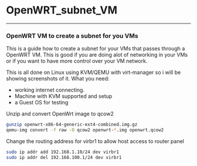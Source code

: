 # OpenWRT_subnet_VM
--------------------------------------------------------------------
### OpenWRT VM to create a subnet for you VMs
This is a guide how to create a subnet for your VMs that passes through a OpenWRT VM.
This is good if you are doing alot of networking in your VMs or if you want to have more control
over your VM network.

This is all done on Linux using KVM/QEMU with virt-manager so i will be showing screenshots of it.
What you need:
- working internet connecting.
- Machine with KVM supported and setup
- a Guest OS for testing

Unzip and convert OpenWrt image to qcow2
```bash
gunzip openwrt-x86-64-generic-ext4-combined.img.gz
qemu-img convert -f raw -O qcow2 openwrt-*.img openwrt.qcow2
```

Change the routing address for virbr1 to allow host access to router panel
```bash
sudo ip addr add 192.168.1.10/24 dev virbr1
sudo ip addr del 192.168.100.1/24 dev virbr1
```
